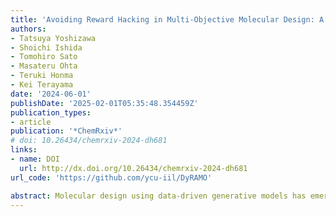 ```yaml
---
title: 'Avoiding Reward Hacking in Multi-Objective Molecular Design: A Data-Driven Generative Strategy with a Reliable Design Framework'
authors:
- Tatsuya Yoshizawa
- Shoichi Ishida
- Tomohiro Sato
- Masateru Ohta
- Teruki Honma
- Kei Terayama
date: '2024-06-01'
publishDate: '2025-02-01T05:35:48.354459Z'
publication_types:
- article
publication: '*ChemRxiv*'
# doi: 10.26434/chemrxiv-2024-dh681
links:
- name: DOI
  url: http://dx.doi.org/10.26434/chemrxiv-2024-dh681
url_code: 'https://github.com/ycu-iil/DyRAMO'

abstract: Molecular design using data-driven generative models has emerged as a promising technology, impacting various fields such as drug discovery and the development of functional materials. However, this approach is often susceptible to optimization failure due to reward hacking, where prediction models fail to accurately predict properties for designed molecules that considerably deviate from the training data. While methods for estimating prediction reliability, such as the applicability domain (AD), have been proposed for mitigating reward hacking, multi-objective optimization makes it challenging. The difficulty arises from the need to determine in advance whether the multiple ADs with some reliability levels overlap in chemical space, and to appropriately adjust the reliability levels for each property prediction. Herein, we propose a reliable design framework to perform multi-objective optimization using generative models while preventing reward hacking. To demonstrate the effectiveness of the proposed framework, we designed candidates for anticancer drugs as a typical example of multi-objective optimization. We successfully designed molecules with high predicted values and reliabilities, including an approved drug. In addition, the reliability levels can be automatically adjusted according to the property prioritization specified by the user without any detailed settings. Our approach presents a solution to the essential problem of designing molecules using data-driven generative models.
---
```

